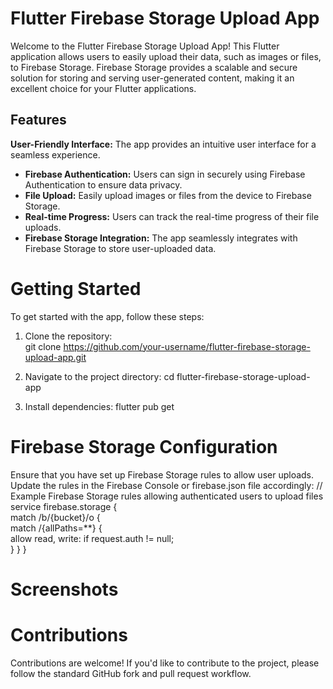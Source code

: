 # Flutter Firebase Storage Upload App
Welcome to the Flutter Firebase Storage Upload App! This Flutter application allows users to easily upload their data, such as images or files, to Firebase Storage. Firebase Storage provides a scalable and secure solution for storing and serving user-generated content, making it an excellent choice for your Flutter applications.

## Features
**User-Friendly Interface:** The app provides an intuitive user interface for a seamless experience.
* **Firebase Authentication:** Users can sign in securely using Firebase Authentication to ensure data privacy.
* **File Upload:** Easily upload images or files from the device to Firebase Storage.
* **Real-time Progress:** Users can track the real-time progress of their file uploads.
* **Firebase Storage Integration:** The app seamlessly integrates with Firebase Storage to store user-uploaded data.

# Getting Started
To get started with the app, follow these steps:

1. Clone the repository:<br>
git clone https://github.com/your-username/flutter-firebase-storage-upload-app.git

2. Navigate to the project directory:
cd flutter-firebase-storage-upload-app

3. Install dependencies:
flutter pub get

# Firebase Storage Configuration
Ensure that you have set up Firebase Storage rules to allow user uploads. Update the rules in the Firebase Console or firebase.json file accordingly:
// Example Firebase Storage rules allowing authenticated users to upload files <br>
service firebase.storage {<br>
  match /b/{bucket}/o {<br>
    match /{allPaths=**} {<br>
      allow read, write: if request.auth != null;<br>
    }
  }
}

# Screenshots

# Contributions
Contributions are welcome! If you'd like to contribute to the project, please follow the standard GitHub fork and pull request workflow.

